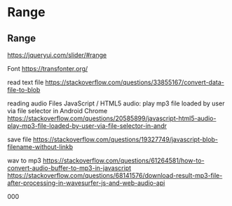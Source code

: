 # Range
## Range
https://jqueryui.com/slider/#range

Font
https://transfonter.org/

read text file 
https://stackoverflow.com/questions/33855167/convert-data-file-to-blob

reading audio Files 
JavaScript / HTML5 audio: play mp3 file loaded by user via file selector in Android Chrome
https://stackoverflow.com/questions/20585899/javascript-html5-audio-play-mp3-file-loaded-by-user-via-file-selector-in-andr

save file 
https://stackoverflow.com/questions/19327749/javascript-blob-filename-without-linkb

wav to mp3
https://stackoverflow.com/questions/61264581/how-to-convert-audio-buffer-to-mp3-in-javascript
https://stackoverflow.com/questions/68141576/download-result-mp3-file-after-processing-in-wavesurfer-js-and-web-audio-api

000
